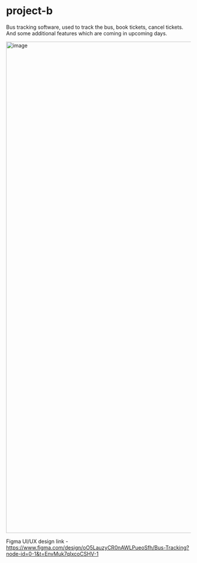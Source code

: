 # project-b

Bus tracking software, used to track the bus, book tickets, cancel tickets. And some additional features which are coming in upcoming days. 

<img width="1338" alt="image" src="https://github.com/user-attachments/assets/ad7bd56e-8b14-4f9a-a1c9-dea9c0ecee1b">


Figma UI/UX design link - https://www.figma.com/design/oO5LauzyCR0nAWLPueoSfh/Bus-Tracking?node-id=0-1&t=EnvMuk7qIxcoCSHV-1 
